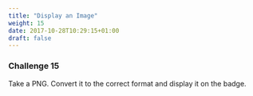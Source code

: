 ```yaml
---
title: "Display an Image"
weight: 15
date: 2017-10-28T10:29:15+01:00
draft: false
---
```

### Challenge 15

Take a PNG. Convert it to the correct format and display it on the badge.
